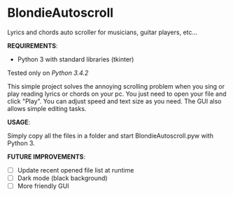 # BlondieAutoscroll
Lyrics and chords auto scroller for musicians, guitar players, etc...

**REQUIREMENTS**:
- Python 3 with standard libraries (tkinter)

Tested only on *Python 3.4.2*

This simple project solves the annoying scrolling problem when you sing or play reading lyrics or chords on your pc.
You just need to open your file and click "Play". You can adjust speed and text size as you need.
The GUI also allows simple editing tasks.

**USAGE**:

Simply copy all the files in a folder and start BlondieAutoscroll.pyw with Python 3.

**FUTURE IMPROVEMENTS**:
- [ ] Update recent opened file list at runtime
- [ ] Dark mode (black background)
- [ ] More friendly GUI
